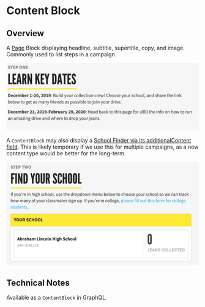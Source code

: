 # Content Block

## Overview

A [Page](development/content-types/page.md) Block displaying headline, subtitle, supertitle, copy, and image. Commonly used to list steps in a campaign.

![Example Content Block](../../.gitbook/assets/content-block-example.png)

A `ContentBlock` may also display a [School Finder via its additionalContent field](development/features/school-finder.md#usage-instructions). This is likely temporary if we use this for multiple campaigns, as a new content type would be better for the long-term.

![Example Content Block With School Finder](../../.gitbook/assets/content-block-school-finder-example.png)

## Technical Notes

Available as a `ContentBlock` in GraphQL.
